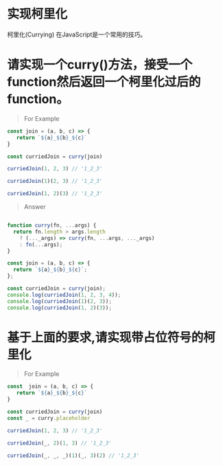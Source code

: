 # 实现柯里化

柯里化(Currying) 在JavaScript是一个常用的技巧。

# 请实现一个curry()方法，接受一个function然后返回一个柯里化过后的function。

> For Example

```js
const join = (a, b, c) => {
   return `${a}_${b}_${c}`
}

const curriedJoin = curry(join)

curriedJoin(1, 2, 3) // '1_2_3'

curriedJoin(1)(2, 3) // '1_2_3'

curriedJoin(1, 2)(3) // '1_2_3'
```

> Answer

```js

function curry(fn, ...args) {
  return fn.length > args.length
    ? (..._args) => curry(fn, ...args, ..._args)
    : fn(...args);
}

const join = (a, b, c) => {
  return `${a}_${b}_${c}`;
};

const curriedJoin = curry(join);
console.log(curriedJoin(1, 2, 3, 4));
console.log(curriedJoin(1)(2, 3));
console.log(curriedJoin(1, 2)(3));

```

# 基于上面的要求,请实现带占位符号的柯里化

> For Example

```js
const  join = (a, b, c) => {
   return `${a}_${b}_${c}`
}

const curriedJoin = curry(join)
const _ = curry.placeholder

curriedJoin(1, 2, 3) // '1_2_3'

curriedJoin(_, 2)(1, 3) // '1_2_3'

curriedJoin(_, _, _)(1)(_, 3)(2) // '1_2_3'
```